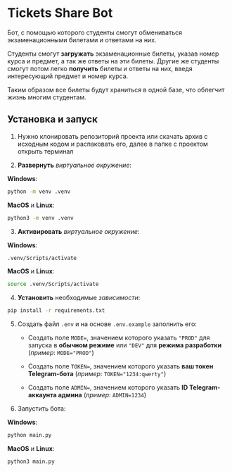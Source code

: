 # Tickets Share Bot

Бот, с помощью которого студенты смогут обмениваться экзаменационными билетами и ответами на них.

Студенты смогут **загружать** экзаменационные билеты, указав номер курса и предмет, а так же ответы на эти билеты.
Другие же студенты смогут потом легко **получить** билеты и ответы на них, введя интересующий предмет и номер курса.

Таким образом все билеты будут храниться в одной базе, что облегчит жизнь многим студентам.

## Установка и запуск

1. Нужно клонировать репозиторий проекта или скачать архив с исходным кодом и распаковать его, далее в папке с проектом открыть терминал

2. **Развернуть** _виртуальное окружение_:

**Windows**:

```bash
python -m venv .venv
```

**MacOS** и **Linux**:

```bash
python3 -m venv .venv
```

3. **Активировать** _виртуальное окружение_:

**Windows**:

```bash
.venv/Scripts/activate
```

**MacOS** и **Linux**:

```bash
source .venv/Scripts/activate
```

4. **Установить** необходимые _зависимости_:

```bash
pip install -r requirements.txt
```

5. Создать файл `.env` и на основе `.env.example` заполнить его:

   - Создать поле `MODE=`, значением которого указать `"PROD"` для запуска в **обычном режиме** или `"DEV"` для **режима разработки** (_пример_: `MODE="PROD"`)

   - Создать поле `TOKEN=`, значением которого указать **ваш токен Telegram-бота** (_пример_: `TOKEN="1234:qwerty"`)

   - Создать поле `ADMIN=`, значением которого указать **ID Telegram-аккаунта админа** (_пример_: `ADMIN=1234`)

6. Запустить бота:

**Windows**:

```bash
python main.py
```

**MacOS** и **Linux**:

```bash
python3 main.py
```
